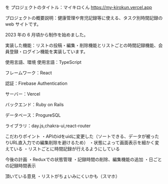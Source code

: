 を
プロジェクトのタイトル：マイキロくん
https://my-kirokun.vercel.app

プロジェクトの概要説明：健康管理や育児記録等に使える、タスク別時間記録の web サイトです。

2023 年の 6 月頃から制作を始めました。

実装した機能：リストの投稿・編集・削除機能とリストごとの時間記録機能、会員登録・ログイン機能を実装しています。

使用言語、環境 使用言語：TypeScript

フレームワーク：React

認証：Firebase Authentication

サーバー：Vercel

バックエンド：Ruby on Rails

データベース：ProgureSQL

ライブラリ：day.js,chakra-ui,react-router

こだわりポイント
・APIのidをuidに変更した（ソートできる、データが被ったりURL直入力での編集削除を避けるため）
・状態によって画面表示を細かく変えている
・リストごとに時間記録が行えるようにしている

今後の計画
・Reduxでの状態管理
・記録時間の削除、編集機能の追加
・日ごとの記録時間表示

頂いている意見
・リストがちょいみにくいかも（スマホ）

